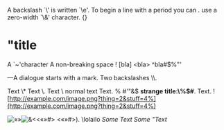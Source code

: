 A backslash \`\\' is written \`\\e'. To begin a line
with a period you can . use a zero-width \`\\&'
character. {}

"title
======

A \`\~'character A non-breaking space ! \[bla\] <bla\>
^bla\#$%"'

—A dialogue starts with a mark. Two backslashes \\\\.

Text \\*
Text \\.
Text \\
normal text
Text. \% #'"&$
**strange title:\\%$\#**. Text.
![http://example.com/image.png?thing=2&stuff=4%](http://example.com/image.png?thing=2&stuff=4%)

![«»](example.com/image-«».png)![&<](https://example.com/image.png?thing=3)<«»#\> <«»#\>). \\lolailo *Some Text* *Some "Text*

